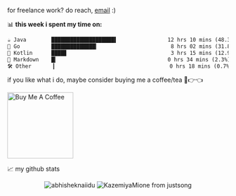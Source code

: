 for freelance work? do reach, [email](BronyaMatrix@outlook.com) :)

📊 **this week i spent my time on:**
<!--START_SECTION:waka-->

```txt
☕ Java        ████████████████████▌                12 hrs 10 mins (48.3%)
🐹 Go          ██████████████▎                       8 hrs 02 mins (31.8%)
🧁 Kotlin      ████▊                                 3 hrs 15 mins (12.9%)
📄 Markdown    █▎                                   0 hrs 34 mins (2.3%)
🛠️ Other       ▎                                    0 hrs 18 mins (0.7%)
```

<!--END_SECTION:waka-->

if you like what i do, maybe consider buying me a coffee/tea 🥺👉👈

<a href="https://www.buymeacoffee.com/KazemiyaMione" target="_blank"><img src="https://cdn.buymeacoffee.com/buttons/v2/default-red.png" alt="Buy Me A Coffee" width="150" ></a>



📈 my github stats

<p align="center">
  <img src="https://github-readme-stats.vercel.app/api?username=KazemiyaMione&show_icons=true&theme=gotham" alt="abhisheknaiidu" />
  <img src="https://stats.justsong.cn/api/github?username=KazemiyaMione" alt="KazemiyaMione from justsong" />
</p>
